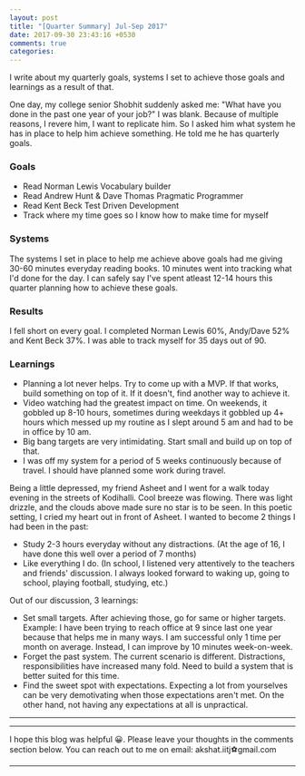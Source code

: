 ```yaml
---
layout: post
title: "[Quarter Summary] Jul-Sep 2017"
date: 2017-09-30 23:43:16 +0530
comments: true
categories: 
---
```

I write about my quarterly goals, systems I set to achieve those goals and learnings as a result of that.
<!-- more -->

One day, my college senior Shobhit suddenly asked me: "What have you done in the past one year of your job?" I was blank. Because of multiple reasons, I revere him, I want to replicate him. So I asked him what system he has in place to help him achieve something. He told me he has quarterly goals.

### Goals

- Read Norman Lewis Vocabulary builder
- Read Andrew Hunt & Dave Thomas Pragmatic Programmer
- Read Kent Beck Test Driven Development
- Track where my time goes so I know how to make time for myself

### Systems
The systems I set in place to help me achieve above goals had me giving 30-60 minutes everyday reading books. 10 minutes went into tracking what I'd done for the day. I can safely say I've spent atleast 12-14 hours this quarter planning how to achieve these goals.

### Results
I fell short on every goal. I completed Norman Lewis 60%, Andy/Dave 52% and Kent Beck 37%. I was able to track myself for 35 days out of 90.

### Learnings

- Planning a lot never helps. Try to come up with a MVP. If that works, build something on top of it. If it doesn't, find another way to achieve it.
- Video watching had the greatest impact on time. On weekends, it gobbled up 8-10 hours, sometimes during weekdays it gobbled up 4+ hours which messed up my routine as I slept around 5 am and had to be in office by 10 am.
- Big bang targets are very intimidating. Start small and build up on top of that.
- I was off my system for a period of 5 weeks continuously because of travel. I should have planned some work during travel.

Being a little depressed, my friend Asheet and I went for a walk today evening in the streets of Kodihalli. Cool breeze was flowing. There was light drizzle, and the clouds above made sure no star is to be seen. In this poetic setting, I cried my heart out in front of Asheet. I wanted to become 2 things I had been in the past:

- Study 2-3 hours everyday without any distractions. (At the age of 16, I have done this well over a period of 7 months)
- Like everything I do. (In school, I listened very attentively to the teachers and friends' discussion. I always looked forward to waking up, going to school, playing football, studying, etc.)

Out of our discussion, 3 learnings:

- Set small targets. After achieving those, go for same or higher targets. Example: I have been trying to reach office at 9 since last one year because that helps me in many ways. I am successful only 1 time per month on average. Instead, I can improve by 10 minutes week-on-week.
- Forget the past system. The current scenario is different. Distractions, responsibilities have increased many fold. Need to build a system that is better suited for this time.
- Find the sweet spot with expectations. Expecting a lot from yourselves can be very demotivating when those expectations aren't met. On the other hand, not having any expectations at all is unpractical.
***
***
I hope this blog was helpful 😀. Please leave your thoughts in the comments section below. You can reach out to me on email: akshat.iitj⚽gmail.com
***
